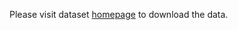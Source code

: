 Please visit dataset [homepage](https://domingomery.ing.puc.cl/material/gdxray/) to download the data. 
